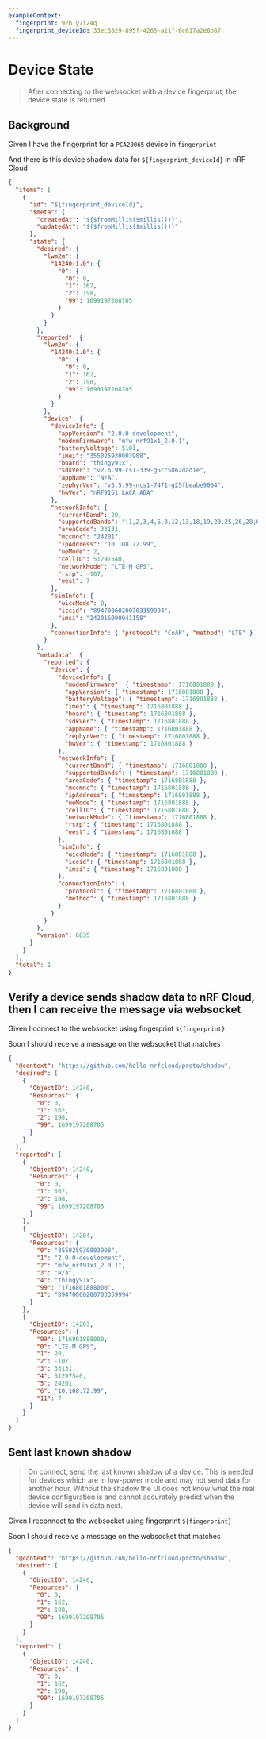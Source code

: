 ```yaml
---
exampleContext:
  fingerprint: 92b.y7i24q
  fingerprint_deviceId: 33ec3829-895f-4265-a11f-6c617a2e6b87
---
```


# Device State

> After connecting to the websocket with a device fingerprint, the device state
> is returned

## Background

Given I have the fingerprint for a `PCA20065` device in `fingerprint`

And there is this device shadow data for `${fingerprint_deviceId}` in nRF Cloud

```json
{
  "items": [
    {
      "id": "${fingerprint_deviceId}",
      "$meta": {
        "createdAt": "${$fromMillis($millis())}",
        "updatedAt": "${$fromMillis($millis())}"
      },
      "state": {
        "desired": {
          "lwm2m": {
            "14240:1.0": {
              "0": {
                "0": 0,
                "1": 162,
                "2": 198,
                "99": 1699197208705
              }
            }
          }
        },
        "reported": {
          "lwm2m": {
            "14240:1.0": {
              "0": {
                "0": 0,
                "1": 162,
                "2": 198,
                "99": 1699197208705
              }
            }
          },
          "device": {
            "deviceInfo": {
              "appVersion": "2.0.0-development",
              "modemFirmware": "mfw_nrf91x1_2.0.1",
              "batteryVoltage": 5101,
              "imei": "355025930003908",
              "board": "thingy91x",
              "sdkVer": "v2.6.99-cs1-339-g5cc5862dad1e",
              "appName": "N/A",
              "zephyrVer": "v3.5.99-ncs1-7471-g25fbeabe9004",
              "hwVer": "nRF9151 LACA ADA"
            },
            "networkInfo": {
              "currentBand": 20,
              "supportedBands": "(1,2,3,4,5,8,12,13,18,19,20,25,26,28,66,85)",
              "areaCode": 33131,
              "mccmnc": "24201",
              "ipAddress": "10.108.72.99",
              "ueMode": 2,
              "cellID": 51297540,
              "networkMode": "LTE-M GPS",
              "rsrp": -107,
              "eest": 7
            },
            "simInfo": {
              "uiccMode": 0,
              "iccid": "89470060200703359994",
              "imsi": "242016000941158"
            },
            "connectionInfo": { "protocol": "CoAP", "method": "LTE" }
          }
        },
        "metadata": {
          "reported": {
            "device": {
              "deviceInfo": {
                "modemFirmware": { "timestamp": 1716801888 },
                "appVersion": { "timestamp": 1716801888 },
                "batteryVoltage": { "timestamp": 1716801888 },
                "imei": { "timestamp": 1716801888 },
                "board": { "timestamp": 1716801888 },
                "sdkVer": { "timestamp": 1716801888 },
                "appName": { "timestamp": 1716801888 },
                "zephyrVer": { "timestamp": 1716801888 },
                "hwVer": { "timestamp": 1716801888 }
              },
              "networkInfo": {
                "currentBand": { "timestamp": 1716801888 },
                "supportedBands": { "timestamp": 1716801888 },
                "areaCode": { "timestamp": 1716801888 },
                "mccmnc": { "timestamp": 1716801888 },
                "ipAddress": { "timestamp": 1716801888 },
                "ueMode": { "timestamp": 1716801888 },
                "cellID": { "timestamp": 1716801888 },
                "networkMode": { "timestamp": 1716801888 },
                "rsrp": { "timestamp": 1716801888 },
                "eest": { "timestamp": 1716801888 }
              },
              "simInfo": {
                "uiccMode": { "timestamp": 1716801888 },
                "iccid": { "timestamp": 1716801888 },
                "imsi": { "timestamp": 1716801888 }
              },
              "connectionInfo": {
                "protocol": { "timestamp": 1716801888 },
                "method": { "timestamp": 1716801888 }
              }
            }
          }
        },
        "version": 8835
      }
    }
  ],
  "total": 1
}
```

## Verify a device sends shadow data to nRF Cloud, then I can receive the message via websocket

Given I connect to the websocket using fingerprint `${fingerprint}`

Soon I should receive a message on the websocket that matches

```json
{
  "@context": "https://github.com/hello-nrfcloud/proto/shadow",
  "desired": [
    {
      "ObjectID": 14240,
      "Resources": {
        "0": 0,
        "1": 162,
        "2": 198,
        "99": 1699197208705
      }
    }
  ],
  "reported": [
    {
      "ObjectID": 14240,
      "Resources": {
        "0": 0,
        "1": 162,
        "2": 198,
        "99": 1699197208705
      }
    },
    {
      "ObjectID": 14204,
      "Resources": {
        "0": "355025930003908",
        "1": "2.0.0-development",
        "2": "mfw_nrf91x1_2.0.1",
        "3": "N/A",
        "4": "thingy91x",
        "99": "1716801888000",
        "1": "89470060200703359994"
      }
    },
    {
      "ObjectID": 14203,
      "Resources": {
        "99": 1716801888000,
        "0": "LTE-M GPS",
        "1": 20,
        "2": -107,
        "3": 33131,
        "4": 51297540,
        "5": 24201,
        "6": "10.108.72.99",
        "11": 7
      }
    }
  ]
}
```

## Sent last known shadow

> On connect, send the last known shadow of a device. This is needed for devices
> which are in low-power mode and may not send data for another hour. Without
> the shadow the UI does not know what the real device configuration is and
> cannot accurately predict when the device will send in data next.

Given I reconnect to the websocket using fingerprint `${fingerprint}`

Soon I should receive a message on the websocket that matches

```json
{
  "@context": "https://github.com/hello-nrfcloud/proto/shadow",
  "desired": [
    {
      "ObjectID": 14240,
      "Resources": {
        "0": 0,
        "1": 162,
        "2": 198,
        "99": 1699197208705
      }
    }
  ],
  "reported": [
    {
      "ObjectID": 14240,
      "Resources": {
        "0": 0,
        "1": 162,
        "2": 198,
        "99": 1699197208705
      }
    }
  ]
}
```
